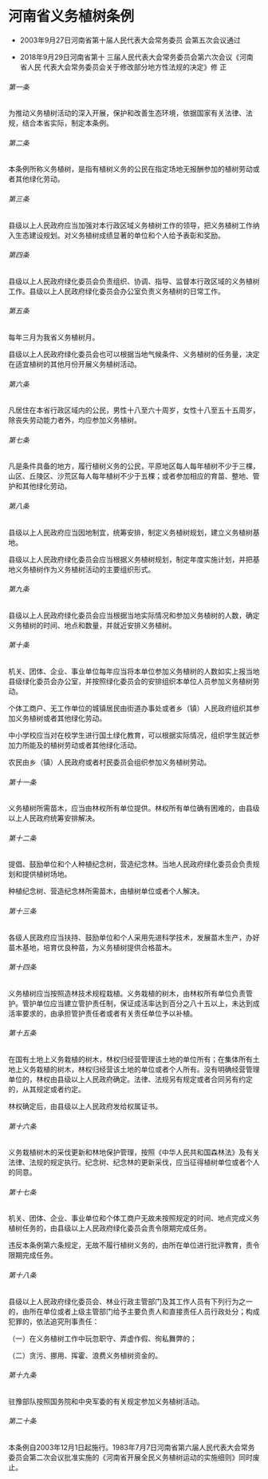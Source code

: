 # 河南省义务植树条例

- 2003年9月27日河南省第十届人民代表大会常务委员
  会第五次会议通过

- 2018年9月29日河南省第十
  三届人民代表大会常务委员会第六次会议《河南省人民
  代表大会常务委员会关于修改部分地方性法规的决定》修
  正

<!-- INFO END -->

###### 第一条

为推动义务植树活动的深入开展，保护和改善生态环境，依据国家有关法律、法规，结合本省实际，制定本条例。

###### 第二条

本条例所称义务植树，是指有植树义务的公民在指定场地无报酬参加的植树劳动或者其他绿化劳动。

###### 第三条

县级以上人民政府应当加强对本行政区域义务植树工作的领导，把义务植树工作纳入生态建设规划。对义务植树成绩显著的单位和个人给予表彰和奖励。

###### 第四条

县级以上人民政府绿化委员会负责组织、协调、指导、监督本行政区域的义务植树工作。县级以上人民政府绿化委员会办公室负责义务植树的日常工作。

###### 第五条

每年三月为我省义务植树月。

县级以上人民政府绿化委员会也可以根据当地气候条件、义务植树的任务量，决定在适宜植树的其他月份开展义务植树活动。

###### 第六条

凡居住在本省行政区域内的公民，男性十八至六十周岁，女性十八至五十五周岁，除丧失劳动能力者外，均应参加义务植树。

###### 第七条

凡是条件具备的地方，履行植树义务的公民，平原地区每人每年植树不少于三棵，山区、丘陵区、沙荒区每人每年植树不少于五棵；或者参加相应的育苗、整地、管护和其他绿化劳动。

###### 第八条

县级以上人民政府应当因地制宜，统筹安排，制定义务植树规划，建立义务植树基地。

县级以上人民政府绿化委员会应当根据义务植树规划，制定年度实施计划，并把基地义务植树作为义务植树活动的主要组织形式。

###### 第九条

县级以上人民政府绿化委员会应当根据当地实际情况和参加义务植树的人数，确定义务植树的时间、地点和数量，并就近安排义务植树。

###### 第十条

机关、团体、企业、事业单位每年应当将本单位参加义务植树的人数如实上报当地县级绿化委员会办公室，并按照绿化委员会的安排组织本单位人员参加义务植树劳动。

个体工商户、无工作单位的城镇居民由街道办事处或者乡（镇）人民政府组织其参加义务植树或者其他绿化劳动。

中小学校应当对在校学生进行国土绿化教育，可以根据实际情况，组织学生就近参加力所能及的植树劳动或者其他绿化活动。

农民由乡（镇）人民政府或者村民委员会组织参加义务植树劳动。

###### 第十一条

义务植树所需苗木，应当由林权所有单位提供。林权所有单位确有困难的，由县级以上人民政府统筹安排解决。

###### 第十二条

提倡、鼓励单位和个人种植纪念树，营造纪念林。当地人民政府绿化委员会负责规划和提供植树场地。

种植纪念树、营造纪念林所需苗木，由植树单位或者个人解决。

###### 第十三条

各级人民政府应当扶持、鼓励单位和个人采用先进科学技术，发展苗木生产，办好苗木基地，培育优良种苗，为义务植树提供合格苗木。

###### 第十四条

义务植树应当按照造林技术规程栽植。义务栽植的树木，由林权所有单位负责管护。管护单位应当建立管护责任制，保证成活率达到百分之八十五以上，未达到成活率要求的，由承担管护责任者或者有关责任单位予以补植。

###### 第十五条

在国有土地上义务栽植的树木，林权归经营管理该土地的单位所有；在集体所有土地上义务栽植的树木，林权归经营该土地的单位或者个人所有。没有明确经营管理单位的，林权由县级以上人民政府确定。法律、法规另有规定或者合同另有约定的，从其规定或者约定。

林权确定后，由县级以上人民政府发给权属证书。

###### 第十六条

义务栽植树木的采伐更新和林地保护管理，按照《中华人民共和国森林法》及有关法律、法规的规定执行。纪念树、纪念林的更新采伐，应当征得植树单位或者个人的同意。

###### 第十七条

机关、团体、企业、事业单位和个体工商户无故未按照规定的时间、地点完成义务植树任务的，由县级以上人民政府绿化委员会责令限期完成任务。

违反本条例第六条规定，无故不履行植树义务的，由所在单位进行批评教育，责令限期完成任务。

###### 第十八条

县级以上人民政府绿化委员会、林业行政主管部门及其工作人员有下列行为之一的，由所在单位或者上级主管部门给予主要负责人和直接责任人员行政处分；构成犯罪的，依法追究刑事责任：

（一）在义务植树工作中玩忽职守、弄虚作假、徇私舞弊的；

（二）贪污、挪用、挥霍、浪费义务植树资金的。

###### 第十九条

驻豫部队按照国务院和中央军委的有关规定参加义务植树活动。

###### 第二十条

本条例自2003年12月1日起施行。1983年7月7日河南省第六届人民代表大会常务委员会第二次会议批准实施的《河南省开展全民义务植树运动的实施细则》同时废止。
